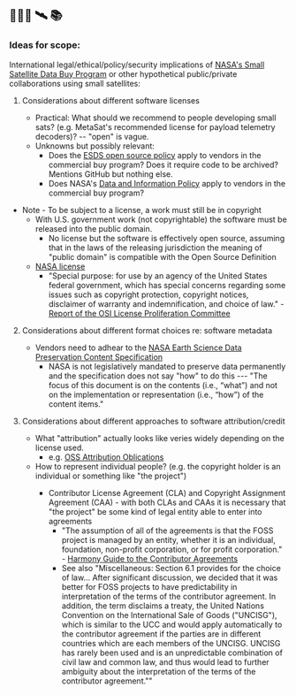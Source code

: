 ## 🤷🏻‍♀️ 🛰️ 📚

### Ideas for scope:

International legal/ethical/policy/security implications of [NASA's Small Satellite Data Buy Program](https://earthdata.nasa.gov/esds/small-satellite-data-buy-program) or other  hypothetical public/private collaborations using small satellites: 

1.  Considerations about different software licenses

	* Practical: What should we recommend to people developing small sats? (e.g. MetaSat's recommended license for payload telemetry decoders)? -- "open" is vague.
	* Unknowns but possibly relevant: 
		* Does the [ESDS open source policy](https://earthdata.nasa.gov/collaborate/open-data-services-and-software/esds-open-source-policy) apply to vendors in the commercial buy program? Does it require code to be archived? Mentions GitHub but nothing else. 
		* Does NASA's [Data and Information Policy](https://earthdata.nasa.gov/collaborate/open-data-services-and-software/data-information-policy) apply to vendors in the commercial buy program?

* Note - To be subject to a license, a work must still be in copyright
	* With U.S. government work (not copyrightable) the software must be released into the public domain. 
		* No license but the software is effectively open source, assuming that in the laws of the releasing jurisdiction the meaning of "public domain" is compatible with the Open Source Definition
	* [NASA license](https://opensource.org/licenses/NASA-1.3)
		* "Special purpose: for use by an agency of the United States federal government, which has special concerns regarding some issues such as copyright protection, copyright notices, disclaimer of warranty and indemnification, and choice of law." - [Report of the OSI License Proliferation Committee](https://opensource.org/proliferation-report)

2. Considerations about different format choices re: software metadata

	* Vendors need to adhear to the [NASA Earth Science Data Preservation Content Specification](https://cdn.earthdata.nasa.gov/conduit/upload/10607/NASA_ESD_Preservation_Spec.pdf)
		* NASA is not legislatively mandated to preserve data permanently and the specification does not say "how" to do this --- "The focus of this document is on the contents (i.e., “what”) and not on the implementation or representation (i.e., “how”) of the content items."

3. Considerations about different approaches to software attribution/credit

	* What "attribution" actually looks like veries widely depending on the license used. 
		* e.g. [OSS Attribution Oblications](https://www.nexb.com/blog/oss_attribution_obligations.html)
	* How to represent individual people? (e.g. the copyright holder is an individual or something like "the <something> project")
		* Contributor License Agreement (CLA) and Copyright Assignment Agreement (CAA) - with both CLAs and CAAs it is necessary that "the project" be some kind of legal entity able to enter into agreements
			* "The assumption of all of the agreements is that the FOSS project is managed by an entity, whether it is an individual, foundation, non-profit corporation, or for profit corporation." - [Harmony Guide to the Contributor Agreements](http://harmonyagreements.org/guide.html) 
			* See also "Miscellaneous: Section 6.1 provides for the choice of law... After significant discussion, we decided that it was better for FOSS projects to have predictability in interpretation of the terms of the contributor agreement. In addition, the term disclaims a treaty, the United Nations Convention on the International Sale of Goods ("UNCISG"), which is similar to the UCC and would apply automatically to the contributor agreement if the parties are in different countries which are each members of the UNCISG. UNCISG has rarely been used and is an unpredictable combination of civil law and common law, and thus would lead to further ambiguity about the interpretation of the terms of the contributor agreement.""
